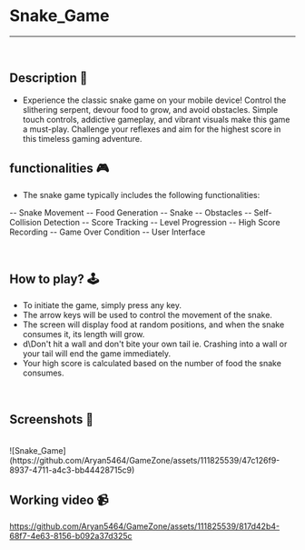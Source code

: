 # **Snake_Game** 

---

<br>

## **Description 📃**
<!-- add your game description here  -->
- Experience the classic snake game on your mobile device! Control the slithering serpent, devour food to grow, and avoid obstacles. Simple touch controls, addictive gameplay, and vibrant visuals make this game a must-play. Challenge your reflexes and aim for the highest score in this timeless gaming adventure.

## **functionalities 🎮**
<!-- add functionalities over here -->
- The snake game typically includes the following functionalities:

-- Snake Movement
-- Food Generation
-- Snake 
-- Obstacles
-- Self-Collision Detection
-- Score Tracking
-- Level Progression
-- High Score Recording
-- Game Over Condition
-- User Interface

<br>

## **How to play? 🕹️**
<!-- add the steps how to play games -->
- To initiate the game, simply press any key.
- The arrow keys will be used to control the movement of the snake.
- The screen will display food at random positions, and when the snake consumes it, its length will grow.
- d\Don't hit a wall and don't bite your own tail ie. Crashing into a wall or your tail will end the game immediately.
- Your high score is calculated based on the number of food the snake consumes.

<br>

## **Screenshots 📸**

<br>
![Snake_Game](https://github.com/Aryan5464/GameZone/assets/111825539/47c126f9-8937-4711-a4c3-bb44428715c9)

<br>

## **Working video 📹**
https://github.com/Aryan5464/GameZone/assets/111825539/817d42b4-68f7-4e63-8156-b092a37d325c

